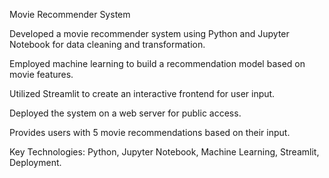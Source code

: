 Movie Recommender System

Developed a movie recommender system using Python and Jupyter Notebook for data cleaning and transformation.

Employed machine learning to build a recommendation model based on movie features.

Utilized Streamlit to create an interactive frontend for user input.

Deployed the system on a web server for public access.

Provides users with 5 movie recommendations based on their input.


Key Technologies: Python, Jupyter Notebook, Machine Learning, Streamlit, Deployment.

